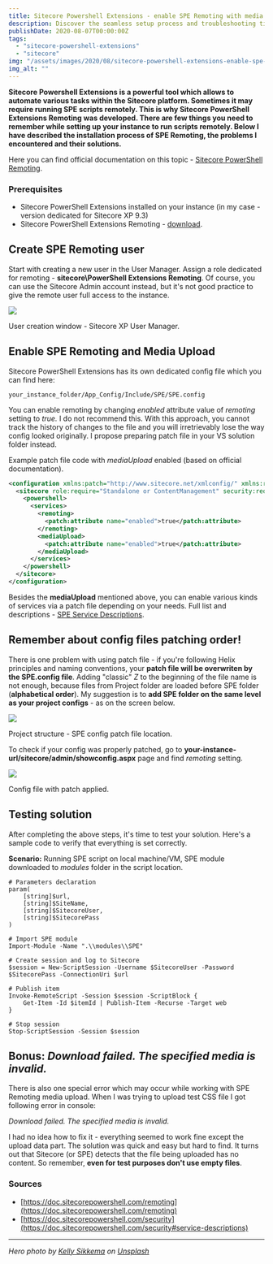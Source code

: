 ```yaml
---
title: Sitecore Powershell Extensions - enable SPE Remoting with media upload
description: Discover the seamless setup process and troubleshooting tips for running Sitecore PowerShell Extensions scripts remotely, empowering you to automate tasks effortlessly.
publishDate: 2020-08-07T00:00:00Z
tags: 
  - "sitecore-powershell-extensions"
  - "sitecore"
img: "/assets/images/2020/08/sitecore-powershell-extensions-enable-spe-remoting-with-media-upload/images/kelly-sikkema-ripitx__oeq-unsplash.jpg"
img_alt: ""
---
```


**Sitecore Powershell Extensions is a powerful tool which allows to automate various tasks within the Sitecore platform. Sometimes it may require running SPE scripts remotely. This is why Sitecore PowerShell Extensions Remoting was developed. There are few things you need to remember while setting up your instance to run scripts remotely. Below I have described the installation process of SPE Remoting, the problems I encountered and their solutions.**

Here you can find official documentation on this topic - [Sitecore PowerShell Remoting](https://doc.sitecorepowershell.com/remoting).

### Prerequisites

- Sitecore PowerShell Extensions installed on your instance (in my case - version dedicated for Sitecore XP 9.3)
- Sitecore PowerShell Extensions Remoting - [download](https://github.com/SitecorePowerShell/Console/releases).

## Create SPE Remoting user

Start with creating a new user in the User Manager. Assign a role dedicated for remoting - **sitecore\\PowerShell Extensions Remoting**. Of course, you can use the Sitecore Admin account instead, but it's not good practice to give the remote user full access to the instance.

![](https://jakubwajs.files.wordpress.com/2020/08/image.png?w=837)

User creation window - Sitecore XP User Manager.

## Enable SPE Remoting and Media Upload

Sitecore PowerShell Extensions has its own dedicated config file which you can find here:

```shell
your_instance_folder/App_Config/Include/SPE/SPE.config
```

You can enable remoting by changing _enabled_ attribute value of _remoting_ setting to _true._ I do not recommend this. With this approach, you cannot track the history of changes to the file and you will irretrievably lose the way config looked originally. I propose preparing patch file in your VS solution folder instead.

Example patch file code with _mediaUpload_ enabled (based on official documentation).

```xml
<configuration xmlns:patch="http://www.sitecore.net/xmlconfig/" xmlns:role="http://www.sitecore.net/xmlconfig/role/" xmlns:security="http://www.sitecore.net/xmlconfig/security/">
  <sitecore role:require="Standalone or ContentManagement" security:require="Sitecore">
    <powershell>
      <services>
        <remoting>
          <patch:attribute name="enabled">true</patch:attribute>
        </remoting>
        <mediaUpload>
          <patch:attribute name="enabled">true</patch:attribute>
        </mediaUpload>
      </services>
    </powershell>
  </sitecore>
</configuration>
```

Besides the **mediaUpload** mentioned above, you can enable various kinds of services via a patch file depending on your needs. Full list and descriptions - [SPE Service Descriptions](https://doc.sitecorepowershell.com/security#service-descriptions).

## Remember about config files patching order!

There is one problem with using patch file - if you're following Helix principles and naming conventions, your **patch file will be overwriten by the SPE.config file**. Adding "classic" _Z_ to the beginning of the file name is not enough, because files from Project folder are loaded before SPE folder (**alphabetical order**). My suggestion is to **add SPE folder on the same level as your project configs** - as on the screen below.

![](https://jakubwajs.files.wordpress.com/2020/08/image-1.png?w=473)

Project structure - SPE config patch file location.

To check if your config was properly patched, go to **your-instance-url/sitecore/admin/showconfig.aspx** page and find _remoting_ setting.

![](https://jakubwajs.files.wordpress.com/2020/08/image-2.png?w=1000)

Config file with patch applied.

## Testing solution

After completing the above steps, it's time to test your solution. Here's a sample code to verify that everything is set correctly.

**Scenario:** Running SPE script on local machine/VM, SPE module downloaded to _modules_ folder in the script location.

```shell
# Parameters declaration
param(
    [string]$url,
    [string]$SiteName,
    [string]$SitecoreUser,
    [string]$SitecorePass
)

# Import SPE module
Import-Module -Name ".\\modules\\SPE"

# Create session and log to Sitecore
$session = New-ScriptSession -Username $SitecoreUser -Password $SitecorePass -ConnectionUri $url

# Publish item
Invoke-RemoteScript -Session $session -ScriptBlock { 
	Get-Item -Id $itemId | Publish-Item -Recurse -Target web
}

# Stop session
Stop-ScriptSession -Session $session
```

## Bonus: _Download failed. The specified media is invalid._

There is also one special error which may occur while working with SPE Remoting media upload. When I was trying to upload test CSS file I got following error in console:

_Download failed. The specified media is invalid._

I had no idea how to fix it - everything seemed to work fine except the upload data part. The solution was quick and easy but hard to find. It turns out that Sitecore (or SPE) detects that the file being uploaded has no content. So remember, **even for test purposes don't use empty files**.

### Sources

- [https://doc.sitecorepowershell.com/remoting](https://doc.sitecorepowershell.com/remoting)
- [https://doc.sitecorepowershell.com/security](https://doc.sitecorepowershell.com/security#service-descriptions)

* * *

_Hero photo by [Kelly Sikkema](https://unsplash.com/@kellysikkema?utm_source=unsplash&utm_medium=referral&utm_content=creditCopyText) on [Unsplash](https://unsplash.com/?utm_source=unsplash&utm_medium=referral&utm_content=creditCopyText)_
